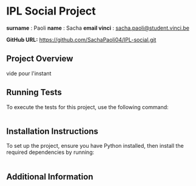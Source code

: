 # IPL Social Project

**surname** : Paoli
**name** : Sacha
**email vinci** : sacha.paoli@student.vinci.be

**GitHub URL:** https://github.com/SachaPaoli04/IPL-social.git

## Project Overview

vide pour l'instant

## Running Tests

To execute the tests for this project, use the following command:

```
```

## Installation Instructions

To set up the project, ensure you have Python installed, then install the required dependencies by running:

```
```

## Additional Information

